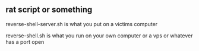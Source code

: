 ## rat script or something

reverse-shell-server.sh is what you put on a victims computer

reverse-shell.sh is what you run on your own computer or a vps or whatever has a port open
